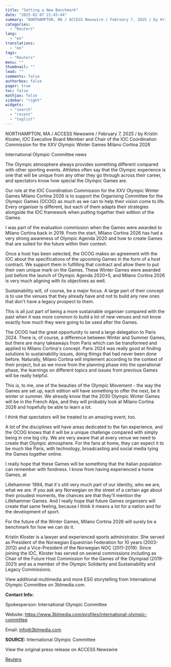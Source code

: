 ```yaml
---
title: "Setting a New Benchmark"
date: "2025-02-07 21:45:44"
summary: "NORTHAMPTON, MA / ACCESS Newswire / February 7, 2025 / by Kristin Kloster, IOC Executive Board Member and Chair of the IOC Coordination Commission for the XXV Olympic Winter Games Milano Cortina 2026International Olympic Committee newsThe Olympic atmosphere always provides something different compared with other sporting events. Athletes often say..."
categories:
  - "Reuters"
lang:
  - "en"
translations:
  - "en"
tags:
  - "Reuters"
menu: ""
thumbnail: ""
lead: ""
comments: false
authorbox: false
pager: true
toc: false
mathjax: false
sidebar: "right"
widgets:
  - "search"
  - "recent"
  - "taglist"
---
```


NORTHAMPTON, MA / ACCESS Newswire / February 7, 2025 / by Kristin Kloster, IOC Executive Board Member and Chair of the IOC Coordination Commission for the XXV Olympic Winter Games Milano Cortina 2026

International Olympic Committee news

The Olympic atmosphere always provides something different compared with other sporting events. Athletes often say that the Olympic experience is one that will be unique from any other they go through across their career, and spectators know how special the Olympic Games are.

Our role at the IOC Coordination Commission for the XXV Olympic Winter Games Milano Cortina 2026 is to support the Organising Committee for the Olympic Games (OCOG) as much as we can to help their vision come to life. Every organiser is different, but each of them adapts their strategies alongside the IOC framework when putting together their edition of the Games.

I was part of the evaluation commission when the Games were awarded to Milano Cortina back in 2019. From the start, Milano Cortina 2026 has had a very strong awareness of Olympic Agenda 2020 and how to create Games that are suited for the future within their context.

Once a host has been selected, the OCOG makes an agreement with the IOC about the specifications of the upcoming Games in the form of a host contract. We support them in fulfilling that contract and allow them to put their own unique mark on the Games. These Winter Games were awarded just before the launch of Olympic Agenda 2020+5, and Milano Cortina 2026 is very much aligning with its objectives as well.

Sustainability will, of course, be a major focus. A large part of their concept is to use the venues that they already have and not to build any new ones that don't have a legacy prospect to them.

This is all just part of being a more sustainable organiser compared with the past when it was more common to build a lot of new venues and not know exactly how much they were going to be used after the Games.

The OCOG had the great opportunity to send a large delegation to Paris 2024. There is, of course, a difference between Winter and Summer Games, but there are many takeaways from Paris which can be transformed and applied to Milano Cortina's concept. Paris 2024 was really good at finding solutions to sustainability issues, doing things that had never been done before. Naturally, Milano Cortina will implement according to the context of their project, but as we move from the planning phase into the operational phase, the learnings on different topics and issues from previous Games will be really helpful.

This is, to me, one of the beauties of the Olympic Movement - the way the Games are set up, each edition will have something to offer the next, be it winter or summer. We already know that the 2030 Olympic Winter Games will be in the French Alps, and they will probably look at Milano Cortina 2026 and hopefully be able to learn a lot.

I think that spectators will be treated to an amazing event, too.

A lot of the disciplines will have areas dedicated to the fan experience, and the OCOG knows that it will be a unique challenge compared with simply being in one big city. We are very aware that at every venue we need to create that Olympic atmosphere. For the fans at home, they can expect it to be much like Paris, with technology, broadcasting and social media tying the Games together online.

I really hope that these Games will be something that the Italian population can remember with fondness. I know from having experienced a home Games, at

Lillehammer 1994, that it's still very much part of our identity, who we are, what we are. If you ask any Norwegian on the street of a certain age about their proudest moments, the chances are that they'll mention the Lillehammer Games. And I really hope that future Games organisers will create that same feeling, because I think it means a lot for a nation and for the development of sport.

For the future of the Winter Games, Milano Cortina 2026 will surely be a benchmark for how we can do it.

Kristin Kloster is a lawyer and experienced sports administrator. She served as President of the Norwegian Equestrian Federation for 10 years (2003-2012) and a Vice-President of the Norwegian NOC (2011-2019). Since joining the IOC, Kloster has served on several commissions including as Chair of the Future Host Commission for the Games of the Olympiad (2019-2021) and as a member of the Olympic Solidarity and Sustainability and Legacy Commissions.

View additional multimedia and more ESG storytelling from International Olympic Committee on 3blmedia.com.

**Contact Info:**

Spokesperson: International Olympic Committee

Website: https://www.3blmedia.com/profiles/international-olympic-committee

Email: info@3blmedia.com

**SOURCE:** International Olympic Committee

View the original press release on ACCESS Newswire

[Reuters](https://www.tradingview.com/news/reuters.com,2025-02-07:newsml_ACS1VGVWa:0/)
